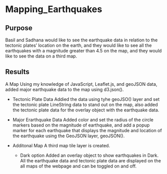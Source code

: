 # Mapping_Earthquakes

## Purpose
Basil and Sadhana would like to see the earthquake data in relation to the tectonic plates’ location on the earth, and
they would like to see all the earthquakes with a magnitude greater than 4.5 on the map, and they would like to see the data on a third map. 

## Results

A Map Using my knowledge of JavaScript, Leaflet.js, and geoJSON data, added major earthquake data to the map using d3.json().

* Tectonic Plate Data
  Addied the data using tyhe geoJSO() layer and set the tectonic plate LineString data to stand out on the map, also added the tectonic plate data for the overlay object with the earthquake data. 


* Major Erarthquake Data
   Added color and set the radius of the circle markers based on the magnitude of earthquake, and add a popup marker for each earthquake that displays the magnitude and location of the earthquake using the GeoJSON layer, geoJSON().

* Additonal Map 
  A third map tile layer is created. 
  * Dark option
  Added an overlay object to show earthquakes in Dark.
  All the earthquake data and tectonic plate data are displayed on the all maps of the webpage and can be toggled on and off. 
